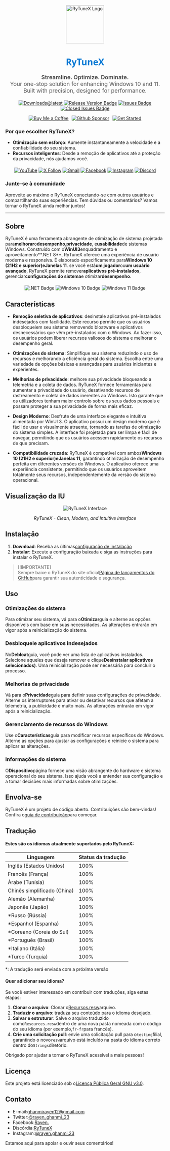 <div align="center">
  <img src="https://github.com/user-attachments/assets/bc2beddd-99fe-4a50-b85f-0806b754a176" alt="RyTuneX Logo" width="120">
</div>

<h1 align="center" style="font-family: 'Segoe UI', sans-serif; font-weight: 600; color: #0078D4;">RyTuneX</h1>

<p align="center" style="font-size: 1.1rem; color: #555;">
  <strong>Streamline. Optimize. Dominate.</strong><br>
  Your one-stop solution for enhancing Windows 10 and 11. Built with precision, designed for performance.
</p>

<div align="center" style="margin: 20px 0;">
  
  [![Downloads@latest](https://img.shields.io/github/downloads/rayenghanmi/rytunex/total?style=for-the-badge)](https://github.com/rayenghanmi/rytunex/releases/latest/download/RyTuneX.Setup.zip)
  [![Release Version Badge](https://img.shields.io/github/v/release/rayenghanmi/rytunex?style=for-the-badge)](https://github.com/rayenghanmi/rytunex/releases)
  [![Issues Badge](https://img.shields.io/github/issues/rayenghanmi/rytunex?style=for-the-badge)](https://github.com/rayenghanmi/rytunex/issues)
  [![Closed Issues Badge](https://img.shields.io/github/issues-closed/rayenghanmi/rytunex?color=%238256d0&style=for-the-badge)](https://github.com/rayenghanmi/rytunex/issues?q=is%3Aissue+is%3Aclosed)<br>

<a href="https://www.buymeacoffee.com/rayen.ghanmi.22"><img src="https://img.shields.io/badge/Buy_Me_A_Coffee-FFDD00?style=for-the-badge&logo=buy-me-a-coffee&logoColor=black" alt="Buy Me a Coffee" style="margin-right: 10px;"></a><a href="https://github.com/sponsors/rayenghanmi"><img src="https://img.shields.io/badge/sponsor-30363D?style=for-the-badge&logo=GitHub-Sponsors&logoColor=#white" alt="Github Sponsor" style="margin-right: 10px;"></a><a href="https://github.com/rayenghanmi/RyTuneX/wiki/Installation"><img src="https://img.shields.io/badge/Get%20Started-RyTuneX-blue?style=for-the-badge" alt="Get Started"></a>

</div>

### Por que escolher RyTuneX?

-   **Otimização sem esforço**: Aumente instantaneamente a velocidade e a confiabilidade do seu sistema.
-   **Recursos inteligentes**: Desde a remoção de aplicativos até a proteção da privacidade, nós ajudamos você.

<div align="center" style="margin: 20px 0;">
  <a href="https://youtube.com/@rayen.ghanmi.23?sub_confirmation=1"><img src="https://img.shields.io/badge/YouTube-FF0000?style=for-the-badge&logo=youtube&logoColor=white" alt="YouTube"></a>
  <a href="https://twitter.com/rayen_ghanmi_23"><img src="https://img.shields.io/badge/X-000000?style=for-the-badge&logo=x&logoColor=white" alt="X Follow"></a>
  <a href="mailto:ghanmirayen12@gmail.com"><img src="https://img.shields.io/badge/Gmail-D14836?style=for-the-badge&logo=gmail&logoColor=white" alt="Gmail"></a>
  <a href="https://www.facebook.com/rayen.ghanmi.23"><img src="https://img.shields.io/badge/Facebook-1877F2?style=for-the-badge&logo=facebook&logoColor=white" alt="Facebook"></a>
  <a href="https://www.instagram.com/rayen.ghanmi.23"><img src="https://img.shields.io/badge/Instagram-E4405F?style=for-the-badge&logo=instagram&logoColor=white" alt="Instagram"></a>
  <a href="https://discord.gg/gyBzyd364t"><img src="https://img.shields.io/badge/Discord-5865F2?style=for-the-badge&logo=discord&logoColor=white" alt="Discord"></a>
</div>

### Junte-se à comunidade

Aproveite ao máximo o RyTuneX conectando-se com outros usuários e compartilhando suas experiências. Tem dúvidas ou comentários? Vamos tornar o RyTuneX ainda melhor juntos!

* * *

## Sobre

RyTuneX é uma ferramenta abrangente de otimização de sistema projetada para**melhorar**o**desempenho**,**privacidade**, e**usabilidade**de sistemas Windows. Construído com o**WinUI3**enquadramento e aproveitamento**.NET 8**, RyTuneX oferece uma experiência de usuário moderna e responsiva. É elaborado especificamente para**Windows 10 (21H2 e superior)**e**Janelas 11**. se você está**um jogador**ou**um usuário avançado**, RyTuneX permite remover**aplicativos pré-instalados**, gerenciar**configurações do sistema**e otimizar**desempenho**.

<div align="center" style="margin: 20px 0;">
  <img src="https://img.shields.io/badge/.NET8-512BD4?style=for-the-badge&logo=dotnet&logoColor=white" alt=".NET Badge" />
  <img src="https://img.shields.io/badge/Windows_10-0078d7?style=for-the-badge&logo=windows-10&logoColor=white" alt="Windows 10 Badge" />
  <img src="https://img.shields.io/badge/Windows_11-0078d4?style=for-the-badge&logo=windows-11&logoColor=white" alt="Windows 11 Badge" />
</div>

## Características

-   **Remoção seletiva de aplicativos**: desinstale aplicativos pré-instalados indesejados com facilidade. Este recurso permite que os usuários desbloqueiem seu sistema removendo bloatware e aplicativos desnecessários que vêm pré-instalados com o Windows. Ao fazer isso, os usuários podem liberar recursos valiosos do sistema e melhorar o desempenho geral.

-   **Otimizações do sistema**: Simplifique seu sistema reduzindo o uso de recursos e melhorando a eficiência geral do sistema. Escolha entre uma variedade de opções básicas e avançadas para usuários iniciantes e experientes.

-   **Melhorias de privacidade**: melhore sua privacidade bloqueando a telemetria e a coleta de dados. RyTuneX fornece ferramentas para aumentar a privacidade do usuário, desativando recursos de rastreamento e coleta de dados inerentes ao Windows. Isto garante que os utilizadores tenham maior controlo sobre os seus dados pessoais e possam proteger a sua privacidade de forma mais eficaz.

-   **Design Moderno**: Desfrute de uma interface elegante e intuitiva alimentada por WinUI 3. O aplicativo possui um design moderno que é fácil de usar e visualmente atraente, tornando as tarefas de otimização do sistema simples. A interface foi projetada para ser limpa e fácil de navegar, permitindo que os usuários acessem rapidamente os recursos de que precisam.

-   **Compatibilidade cruzada**: RyTuneX é compatível com ambos**Windows 10 (21H2 e superior)**e**Janelas 11**, garantindo otimização de desempenho perfeita em diferentes versões do Windows. O aplicativo oferece uma experiência consistente, permitindo que os usuários aproveitem totalmente seus recursos, independentemente da versão do sistema operacional.

## Visualização da IU

<div align="center">
  <picture>
    <source media="(prefers-color-scheme: dark)" srcset="https://github.com/user-attachments/assets/e8d2ad64-0401-4b1f-b7c9-c4fc09979459" />
    <source media="(prefers-color-scheme: light)" srcset="https://github.com/user-attachments/assets/86448dc8-49f8-4f80-ab6b-7c8da26e2d2f" />
    <img alt="RyTuneX Interface" src="https://github.com/user-attachments/assets/e8d2ad64-0401-4b1f-b7c9-c4fc09979459" />
  </picture>
  <p><em>RyTuneX - Clean, Modern, and Intuitive Interface</em></p>
</div>

## Instalação

1.  **Download**: Receba as últimas[configuração de instalação](https://github.com/rayenghanmi/RyTuneX/releases/latest)
2.  **Instalar**: Execute a configuração baixada e siga as instruções para instalar o RyTuneX.

> [!IMPORTANTE]  
> Sempre baixe o RyTuneX do site oficial[Página de lançamentos do GitHub](https://github.com/rayenghanmi/RyTuneX/releases)para garantir sua autenticidade e segurança.

## Uso

### Otimizações do sistema

Para otimizar seu sistema, vá para o**Otimizar**guia e alterne as opções disponíveis com base em suas necessidades. As alterações entrarão em vigor após a reinicialização do sistema.

### Desbloqueie aplicativos indesejados

No**Debloat**guia, você pode ver uma lista de aplicativos instalados. Selecione aqueles que deseja remover e clique**Desinstalar aplicativos selecionados)**. Uma reinicialização pode ser necessária para concluir o processo.

### Melhorias de privacidade

Vá para o**Privacidade**guia para definir suas configurações de privacidade. Alterne os interruptores para ativar ou desativar recursos que afetam a telemetria, a publicidade e muito mais. As alterações entrarão em vigor após a reinicialização.

### Gerenciamento de recursos do Windows

Use o**Características**guia para modificar recursos específicos do Windows. Alterne as opções para ajustar as configurações e reinicie o sistema para aplicar as alterações.

### Informações do sistema

O**Dispositivo**página fornece uma visão abrangente do hardware e sistema operacional do seu sistema. Isso ajuda você a entender sua configuração e a tomar decisões mais informadas sobre otimizações.

## Envolva-se

RyTuneX é um projeto de código aberto. Contribuições são bem-vindas!  
Confira o[guia de contribuição](https://github.com/rayenghanmi/RyTuneX/blob/main/CONTRIBUTING.md)para começar.

## Tradução

#### Estes são os idiomas atualmente suportados pelo RyTuneX:

| Linguagem                   | Status da tradução |
| --------------------------- | ------------------ |
| Inglês (Estados Unidos)     | 100%               |
| Francês (França)            | 100%               |
| Árabe (Tunísia)             | 100%               |
| Chinês simplificado (China) | 100%               |
| Alemão (Alemanha)           | 100%               |
| Japonês (Japão)             | 100%               |
| \*Russo (Rússia)            | 100%               |
| \*Espanhol (Espanha)        | 100%               |
| \*Coreano (Coreia do Sul)   | 100%               |
| \*Português (Brasil)        | 100%               |
| \*Italiano (Itália)         | 100%               |
| \*Turco (Turquia)           | 100%               |

\*: A tradução será enviada com a próxima versão

#### Quer adicionar seu idioma?

Se você estiver interessado em contribuir com traduções, siga estas etapas:

1.  **Clonar o arquivo**: Clonar o[Recursos.resw](../testing/Strings/en-us/Resources.resw)arquivo.
2.  **Traduzir o arquivo**: traduza seu conteúdo para o idioma desejado.
3.  **Salvar e estruturar**: Salve o arquivo traduzido como`Resources.resw`dentro de uma nova pasta nomeada com o código do seu idioma (por exemplo,`fr-fr`para francês).
4.  **Crie uma solicitação pull**: envie uma solicitação pull para o`testing`filial, garantindo o novo`resw`arquivo está incluído na pasta do idioma correto dentro do`Strings`diretório.

Obrigado por ajudar a tornar o RyTuneX acessível a mais pessoas!

## Licença

Este projeto está licenciado sob o[Licença Pública Geral GNU v3.0](https://github.com/rayenghanmi/RyTuneX/blob/main/LICENSE.md).

## Contato

-   E-mail:[ghanmirayen12@gmail.com](mailto:ghanmirayen12@gmail.com)
-   Twitter:[@rayen_ghanmi_23](https://twitter.com/rayen_ghanmi_23)
-   Facebook:[Rayen.](https://www.facebook.com/rayen.ghanmi.23)
-   Discórdia:[RyTuneX](https://discord.gg/gyBzyd364t)
-   Instagram:[@rayen.ghanmi.23](https://instagram.com/rayen.ghanmi.23)

Estamos aqui para apoiar e ouvir seus comentários!
